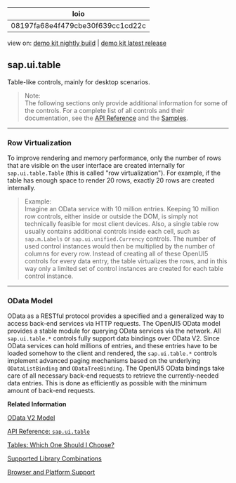 <!-- loio08197fa68e4f479cbe30f639cc1cd22c -->

| loio |
| -----|
| 08197fa68e4f479cbe30f639cc1cd22c |

<div id="loio">

view on: [demo kit nightly build](https://openui5nightly.hana.ondemand.com/#/topic/08197fa68e4f479cbe30f639cc1cd22c) | [demo kit latest release](https://openui5.hana.ondemand.com/#/topic/08197fa68e4f479cbe30f639cc1cd22c)</div>

## sap.ui.table

Table-like controls, mainly for desktop scenarios.

> Note:  
> The following sections only provide additional information for some of the controls. For a complete list of all controls and their documentation, see the [API Reference](https://openui5.hana.ondemand.com/#/api) and the [Samples](https://openui5.hana.ondemand.com/#/controls). 

***

### Row Virtualization

To improve rendering and memory performance, only the number of rows that are visible on the user interface are created internally for `sap.ui.table.Table` \(this is called "row virtualization"\). For example, if the table has enough space to render 20 rows, exactly 20 rows are created internally.

> Example:  
> Imagine an OData service with 10 million entries. Keeping 10 million row controls, either inside or outside the DOM, is simply not technically feasible for most client devices. Also, a single table row usually contains additional controls inside each cell, such as `sap.m.Labels` or `sap.ui.unified.Currency` controls. The number of used control instances would then be multiplied by the number of columns for every row. Instead of creating all of these OpenUI5 controls for every data entry, the table virtualizes the rows, and in this way only a limited set of control instances are created for each table control instance.

***

### OData Model

OData as a RESTful protocol provides a specified and a generalized way to access back-end services via HTTP requests. The OpenUI5 OData model provides a stable module for querying OData services via the network. All `sap.ui.table.*` controls fully support data bindings over OData V2. Since OData services can hold millions of entries, and these entries have to be loaded somehow to the client and rendered, the `sap.ui.table.*` controls implement advanced paging mechanisms based on the underlying `ODataListBinding` and `ODataTreeBinding`. The OpenUI5 OData bindings take care of all necessary back-end requests to retrieve the currently-needed data entries. This is done as efficiently as possible with the minimum amount of back-end requests.

**Related Information**  


[OData V2 Model](OData_V2_Model_6c47b2b.md#loio6c47b2b39db9404582994070ec3d57a2)

[API Reference: `sap.ui.table`](https://openui5.hana.ondemand.com/#docs/api/symbols/sap.ui.table.html)

[Tables: Which One Should I Choose?](Tables_Which_One_Should_I_Choose_148892f.md)

[Supported Library Combinations](Supported_Library_Combinations_363cd16.md)

[Browser and Platform Support](Browser_and_Platform_Support_74b59ef.md)


